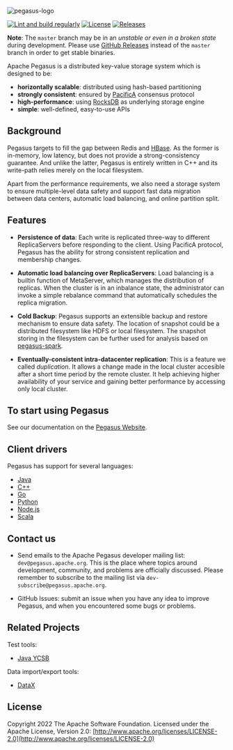 <!--
Licensed to the Apache Software Foundation (ASF) under one
or more contributor license agreements.  See the NOTICE file
distributed with this work for additional information
regarding copyright ownership.  The ASF licenses this file
to you under the Apache License, Version 2.0 (the
"License"); you may not use this file except in compliance
with the License.  You may obtain a copy of the License at

  http://www.apache.org/licenses/LICENSE-2.0

Unless required by applicable law or agreed to in writing,
software distributed under the License is distributed on an
"AS IS" BASIS, WITHOUT WARRANTIES OR CONDITIONS OF ANY
KIND, either express or implied.  See the License for the
specific language governing permissions and limitations
under the License.
-->

[github-release]: https://github.com/apache/incubator-pegasus/releases
<!-- markdown-link-check-disable -->
[PacificA]: https://www.microsoft.com/en-us/research/publication/pacifica-replication-in-log-based-distributed-storage-systems/
<!-- markdown-link-check-enable-->
[rocksdb]: https://github.com/facebook/rocksdb
[hbase]: https://hbase.apache.org
[website]: https://pegasus.apache.org

![pegasus-logo](https://github.com/apache/incubator-pegasus-website/blob/master/assets/images/pegasus-logo-inv.png)

[![Lint and build regularly](https://github.com/apache/incubator-pegasus/actions/workflows/regular-build.yml/badge.svg)](https://github.com/apache/incubator-pegasus/actions/workflows/regular-build.yml)
[![License](https://img.shields.io/badge/license-Apache%202-4EB1BA.svg)](https://www.apache.org/licenses/LICENSE-2.0.html)
[![Releases](https://img.shields.io/github/release/apache/incubator-pegasus.svg)][github-release]

**Note**: The `master` branch may be in an *unstable or even in a broken state* during development.
Please use [GitHub Releases][github-release] instead of the `master` branch in order to get stable binaries.

Apache Pegasus is a distributed key-value storage system which is designed to be:

- **horizontally scalable**: distributed using hash-based partitioning
- **strongly consistent**: ensured by [PacificA][PacificA] consensus protocol
- **high-performance**: using [RocksDB][rocksdb] as underlying storage engine
- **simple**: well-defined, easy-to-use APIs

## Background

Pegasus targets to fill the gap between Redis and [HBase][hbase]. As the former
is in-memory, low latency, but does not provide a strong-consistency guarantee.
And unlike the latter, Pegasus is entirely written in C++ and its write-path
relies merely on the local filesystem.

Apart from the performance requirements, we also need a storage system
to ensure multiple-level data safety and support fast data migration
between data centers, automatic load balancing, and online partition split.

## Features

- **Persistence of data**: Each write is replicated three-way to different ReplicaServers before responding to the client. Using PacificA protocol, Pegasus has the ability for strong consistent replication and membership changes.

- **Automatic load balancing over ReplicaServers**: Load balancing is a builtin function of MetaServer, which manages the distribution of replicas. When the cluster is in an inbalance state, the administrator can invoke a simple rebalance command that automatically schedules the replica migration.

- **Cold Backup**: Pegasus supports an extensible backup and restore mechanism to ensure data safety. The location of snapshot could be a distributed filesystem like HDFS or local filesystem. The snapshot storing in the filesystem can be further used for analysis based on [pegasus-spark](https://github.com/pegasus-kv/pegasus-spark).

- **Eventually-consistent intra-datacenter replication**: This is a feature we called *duplication*. It allows a change made in the local cluster accesible after a short time period by the remote cluster. It help achieving higher availability of your service and gaining better performance by accessing only local cluster.

## To start using Pegasus

See our documentation on the [Pegasus Website][website].

## Client drivers

Pegasus has support for several languages:

- [Java](https://github.com/apache/incubator-pegasus/blob/master/java-client)
- [C++](https://github.com/apache/incubator-pegasus/blob/master/src/include/pegasus/client.h)
- [Go](https://github.com/apache/incubator-pegasus/blob/master/go-client)
- [Python](https://github.com/apache/incubator-pegasus/blob/master/python-client)
- [Node.js](https://github.com/apache/incubator-pegasus/blob/master/nodejs-client)
- [Scala](https://github.com/apache/incubator-pegasus/blob/master/scala-client)

## Contact us

- Send emails to the Apache Pegasus developer mailing list: `dev@pegasus.apache.org`. This is the place where topics around development, community, and problems are officially discussed. Please remember to subscribe to the mailing list via `dev-subscribe@pegasus.apache.org`.

- GitHub Issues: submit an issue when you have any idea to improve Pegasus, and when you encountered some bugs or problems.

## Related Projects

Test tools:

- [Java YCSB](https://github.com/xiaomi/pegasus-YCSB)

Data import/export tools:

- [DataX](https://github.com/xiaomi/pegasus-datax)

## License

Copyright 2022 The Apache Software Foundation. Licensed under the Apache License, Version 2.0:
[http://www.apache.org/licenses/LICENSE-2.0](http://www.apache.org/licenses/LICENSE-2.0)
